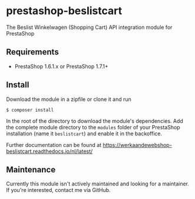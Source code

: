 # prestashop-beslistcart
The Beslist Winkelwagen (Shopping Cart) API integration module for PrestaShop

## Requirements
- PrestaShop 1.6.1.x or PrestaShop 1.7.1+

## Install
Download the module in a zipfile or clone it and run
```
$ composer install
```
In the root of the directory to download the module's dependencies. Add the complete module directory to the `modules` folder of your PrestaShop installation (name it `beslistcart`) and enable it in the backoffice.

Further documentation can be found at https://werkaandewebshop-beslistcart.readthedocs.io/nl/latest/

## Maintenance
Currently this module isn't actively maintained and looking for a maintainer. If you're interested, contact me via GitHub.

